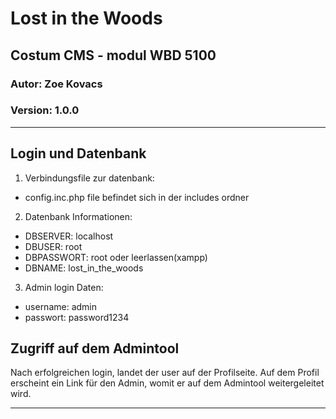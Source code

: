# Lost in the Woods
## Costum CMS - modul WBD 5100
### Autor: Zoe Kovacs
### Version: 1.0.0

---
## Login und Datenbank
1. Verbindungsfile zur datenbank: 
- config.inc.php file befindet sich in der includes ordner
2. Datenbank Informationen:
- DBSERVER: localhost
- DBUSER: root
- DBPASSWORT: root oder leerlassen(xampp)
- DBNAME: lost_in_the_woods
3. Admin login Daten:
- username: admin
- passwort: password1234

## Zugriff auf dem Admintool
Nach erfolgreichen login, landet der user auf der Profilseite.
Auf dem Profil erscheint ein Link für den Admin, womit er auf dem Admintool weitergeleitet wird.

---
